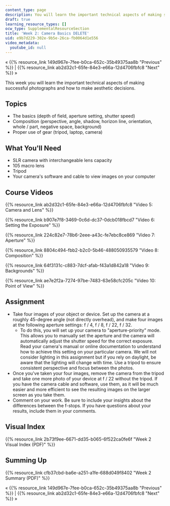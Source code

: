 ```yaml
---
content_type: page
description: You will learn the important technical aspects of making successful photographs.
draft: true
learning_resource_types: []
ocw_type: SupplementalResourceSection
title: 'Week 2: Camera Basics DELETE'
uid: e9b7d229-302e-9b5e-26ca-fb0064d1e556
video_metadata:
  youtube_id: null
---
```

« {{% resource_link 149d967e-7fee-b0ca-652c-35b49375aa8b "Previous" %}} | {{% resource_link ab2d32c1-65fe-84e3-e66a-12d4706fbfc8 "Next" %}} »

This week you will learn the important technical aspects of making successful photographs and how to make aesthetic decisions.

Topics
------

*   The basics (depth of field, aperture setting, shutter speed)
*   Composition (perspective, angle, shadow, horizon line, orientation, whole / part, negative space, background)
*   Proper use of gear (tripod, laptop, camera)

What You'll Need
----------------

*   SLR camera with interchangeable lens capacity
*   105 macro lens
*   Tripod
*   Your camera's software and cable to view images on your computer

Course Videos
-------------

{{% resource_link ab2d32c1-65fe-84e3-e66a-12d4706fbfc8 "Video 5: Camera and Lens" %}}

{{% resource_link b907e7f8-3469-0c6d-dc37-0dcb018fbcd7 "Video 6: Setting the Exposure" %}}

{{% resource_link 224c82e7-78b6-2eee-a43c-fe7ebc8ce869 "Video 7: Aperture" %}}

{{% resource_link 8804c494-fbb2-b2c0-5b46-488050935579 "Video 8: Composition" %}}

{{% resource_link 64f3131c-c883-7dcf-afab-f43a1d842a18 "Video 9: Backgrounds" %}}

{{% resource_link ae7e2f2a-7274-97be-7483-63e58cfc205c "Video 10: Point of View" %}}

Assignment
----------

*   Take four images of your object or device. Set up the camera at a roughly 45-degree angle (not directly overhead), and make four images at the following aperture settings: f / 4, f / 8, f / 22, f / 32.
    *   To do this, you will set up your camera to "aperture-priority" mode. This allows you to manually set the aperture and the camera will automatically adjust the shutter speed for the correct exposure. Read your camera's manual or online documentation to understand how to achieve this setting on your particular camera. We will not consider lighting in this assignment but if you rely on daylight, be aware that the lighting will change with time. Use a tripod to ensure consistent perspective and focus between the photos.
*   Once you've taken your four images, remove the camera from the tripod and take one more photo of your device at f / 22 without the tripod. If you have the camera cable and software, use them, as it will be much easier and more efficient to see the resulting images on the larger screen as you take them.
*   Comment on your work. Be sure to include your insights about the differences between the f-stops. If you have questions about your results, include them in your comments.

Visual Index
------------

{{% resource_link 2b73f9ee-6671-dd35-b065-6f522ca0fe6f "Week 2 Visual Index (PDF)" %}}

Summing Up
----------

{{% resource_link cfb37cbd-ba6e-a251-a1fe-688d049f8402 "Week 2 Summary (PDF)" %}}

« {{% resource_link 149d967e-7fee-b0ca-652c-35b49375aa8b "Previous" %}} | {{% resource_link ab2d32c1-65fe-84e3-e66a-12d4706fbfc8 "Next" %}} »